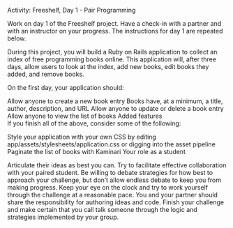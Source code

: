 Activity: Freeshelf, Day 1 - Pair Programming

Work on day 1 of the Freeshelf project. Have a check-in with a partner and with an instructor on your progress. The instructions for day 1 are repeated below.

During this project, you will build a Ruby on Rails application to collect an index of free programming books online. This application will, after three days, allow users to look at the index, add new books, edit books they added, and remove books.

On the first day, your application should:

Allow anyone to create a new book entry
Books have, at a minimum, a title, author, description, and URL
Allow anyone to update or delete a book entry
Allow anyone to view the list of books
Added features  
If you finish all of the above, consider some of the following:

Style your application with your own CSS by editing app/assets/stylesheets/application.css or digging into the asset pipeline
Paginate the list of books with Kaminari
Your role as a student

Articulate their ideas as best you can. Try to facilitate effective collaboration with your paired student. Be willing to debate strategies for how best to approach your challenge, but don’t allow endless debate to keep you from making progress. Keep your eye on the clock and try to work yourself through the challenge at a reasonable pace. You and your partner should share the responsibility for authoring ideas and code. Finish your challenge and make certain that you call talk someone through the logic and strategies implemented by your group.
